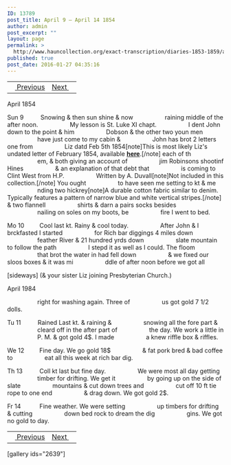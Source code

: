 ```yaml
---
ID: 13789
post_title: April 9 – April 14 1854
author: admin
post_excerpt: ""
layout: page
permalink: >
  http://www.hauncollection.org/exact-transcription/diaries-1853-1859/april-9-april-14-1854/
published: true
post_date: 2016-01-27 04:35:16
---
```

<table style="width: 100%;" align="center">
<tbody>
<tr>
<td><a href="http://www.hauncollection.org/diaries-1853-1859/april-4-april-9-1854/"><img src="https://lh3.googleusercontent.com/-EFJpxxNiPNw/VqgtWBCZrMI/AAAAAAAAAFU/WfY4lPFWWkg/s800-Ic42/Soeb-Plain-Arrows-8-10px.png" alt="" width="10" height="10" /> Previous</a></td>
<td style="text-align: right;"><a href="http://www.hauncollection.org/diaries-1853-1859/april-15-april-17-1854/">Next <img src="https://lh3.googleusercontent.com/-67k0cYlpXHw/VqgtWKz1MXI/AAAAAAAAAFU/k9PW_Piyurk/s800-Ic42/Soeb-Plain-Arrows-5-10px.png" alt="" width="10" height="10" /></a></td>
</tr>
</tbody>
</table>
April 1854

Sun 9          Snowing &amp; then sun shine &amp; now
<span style="margin-left: 70px;">raining middle of the after noon.
<span style="margin-left: 70px;">My lesson is St. Luke XI chapt.
<span style="margin-left: 70px;">I dent John down to the point &amp; him
<span style="margin-left: 70px;">Dobson &amp; the other two youn men
<span style="margin-left: 70px;">have just come to my cabin &amp;
<span style="margin-left: 70px;">John has brot 2 letters one from
<span style="margin-left: 70px;">Liz datd Feb 5th 1854[note]This is most likely Liz's undated letter of February 1854, available <strong><a href="http://www.hauncollection.org/version-2/version-ii-series-ii/1854-2/">here</a></strong>.[/note] each of th
<span style="margin-left: 70px;">em, &amp; both giving an account of
<span style="margin-left: 70px;">jim Robinsons shootinf Hines
<span style="margin-left: 70px;">&amp; an explanation of that debt that
<span style="margin-left: 70px;">is coming to Clint West from H.P.
<span style="margin-left: 70px;">Written by A. Duvall[note]Not included in this collection.[/note] You ought
<span style="margin-left: 70px;">to have seen me setting to kt &amp; me
<span style="margin-left: 70px;">nding two hickrey[note]A durable cotton fabric similar to denim. Typically features a pattern of narrow blue and white vertical stripes.[/note] &amp; two flannell
<span style="margin-left: 70px;">shirts &amp; darn a pairs socks besides
<span style="margin-left: 70px;">nailing on soles on my boots, be
<span style="margin-left: 70px;">fire I went to bed.</span></span></span></span></span></span></span></span></span></span></span></span></span></span></span></span></span>

Mo 10         Cool last kt. Rainy &amp; cool today.
<span style="margin-left: 70px;">After John &amp; I brckfasted I started
<span style="margin-left: 70px;">for Rich bar diggings 4 miles down
<span style="margin-left: 70px;">feather River &amp; 21 hundred yrds down
<span style="margin-left: 70px;">slate mountain to follow the path
<span style="margin-left: 70px;">I stepd it as well as I could. The floom
<span style="margin-left: 70px;">that brot the water in had fell down
<span style="margin-left: 70px;">&amp; we fixed our sloos boxes &amp; it was mi
<span style="margin-left: 70px;">ddle of after noon before we got all</span></span></span></span></span></span></span></span>

[sideways]
(&amp; your sister Liz joining Presbyterian Church.)

April 1984

<span style="margin-left: 70px;">right for washing again. Three of
<span style="margin-left: 70px;">us got gold 7 1/2 dolls.</span></span>

Tu 11          Rained Last kt. &amp; raining &amp;
<span style="margin-left: 70px;">snowing all the fore part &amp;
<span style="margin-left: 70px;">cleard off in the after part of
<span style="margin-left: 70px;">the day. We work a little in
<span style="margin-left: 70px;">P. M. &amp; got gold 4$. I made
<span style="margin-left: 70px;">a knew riffle box &amp; riffles.</span></span></span></span></span>

We 12         Fine day. We go gold 18$
<span style="margin-left: 70px;">&amp; fat pork bred &amp; bad coffee to
<span style="margin-left: 70px;">eat all this week at rich bar dig.</span></span>

Th 13          Coll kt last but fine day.
<span style="margin-left: 70px;">We were most all day getting
<span style="margin-left: 70px;">timber for drifting. We get it
<span style="margin-left: 70px;">by going up on the side of slate
<span style="margin-left: 70px;">mountains &amp; cut down trees and
<span style="margin-left: 70px;">cut off 10 ft tie rope to one end
<span style="margin-left: 70px;">&amp; drag down. We got gold 2$.</span></span></span></span></span></span>

Fr 14           Fine weather. We were setting
<span style="margin-left: 70px;">up timbers for drifting &amp; cutting
<span style="margin-left: 70px;">down bed rock to dream the dig
<span style="margin-left: 70px;">gins. We got no gold to day.</span></span></span>
<table style="width: 100%;" align="center">
<tbody>
<tr>
<td><a href="http://www.hauncollection.org/diaries-1853-1859/april-4-april-9-1854/"><img src="https://lh3.googleusercontent.com/-EFJpxxNiPNw/VqgtWBCZrMI/AAAAAAAAAFU/WfY4lPFWWkg/s800-Ic42/Soeb-Plain-Arrows-8-10px.png" alt="" width="10" height="10" /> Previous</a></td>
<td style="text-align: right;"><a href="http://www.hauncollection.org/diaries-1853-1859/april-15-april-17-1854/">Next <img src="https://lh3.googleusercontent.com/-67k0cYlpXHw/VqgtWKz1MXI/AAAAAAAAAFU/k9PW_Piyurk/s800-Ic42/Soeb-Plain-Arrows-5-10px.png" alt="" width="10" height="10" /></a></td>
</tr>
</tbody>
</table>
[gallery ids="2639"]

&nbsp;